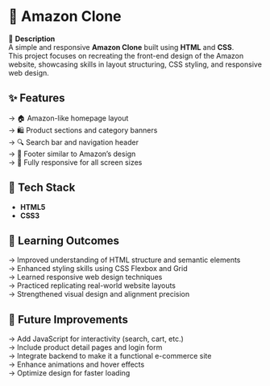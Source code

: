 # 🛒 Amazon Clone

📖 **Description**  
A simple and responsive **Amazon Clone** built using **HTML** and **CSS**.  
This project focuses on recreating the front-end design of the Amazon website, showcasing skills in layout structuring, CSS styling, and responsive web design.

## ✨ **Features**
-> 🏠 Amazon-like homepage layout  
-> 🛍️ Product sections and category banners  
-> 🔍 Search bar and navigation header  
-> 🧾 Footer similar to Amazon’s design  
-> 📱 Fully responsive for all screen sizes  

## 🧩 **Tech Stack**
- **HTML5**  
- **CSS3**

## 🧠 **Learning Outcomes**
-> Improved understanding of HTML structure and semantic elements  
-> Enhanced styling skills using CSS Flexbox and Grid  
-> Learned responsive web design techniques  
-> Practiced replicating real-world website layouts  
-> Strengthened visual design and alignment precision  


## 🚀 **Future Improvements**
-> Add JavaScript for interactivity (search, cart, etc.)  
-> Include product detail pages and login form  
-> Integrate backend to make it a functional e-commerce site  
-> Enhance animations and hover effects  
-> Optimize design for faster loading  

